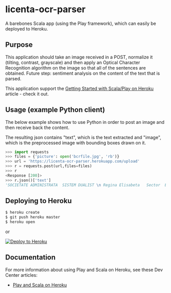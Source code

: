 # licenta-ocr-parser

A barebones Scala app (using the Play framework), which can easily be deployed to Heroku. 

## Purpose 

This application should take an image received in a POST, normalize it (tilting, contrast, grayscale) and then apply an
Optical Character Recognition algorithm on the image so that all of the sentences are obtained. Future step: sentiment analysis on the content of the text that is parsed.

This application support the [Getting Started with Scala/Play on Heroku](https://devcenter.heroku.com/articles/getting-started-with-scala) article - check it out.

## Usage (example Python client)

The below example shows how to use Python in order to post an image and then receive back the content.

The resulting json contains "text", which is the text extracted and "image", which is the preprocessed image with
bounding boxes drawn on it.

```python
>>> import requests
>>> files = {'picture': open('bcrfile.jpg', 'rb')}
>>> url = 'https://licenta-ocr-parser.herokuapp.com/upload'
>>> r = requests.post(url,files=files)
>>> r
<Response [200]>
>>> r.json()['text']
'SOCIETATE ADMINISTRATA  SISTEM DUALIST \n Regina Elisabeta   Sector  Bucuresti, cod 030016 \nInmatriculata  Registrul Comertului: J40/90/1991 \nInmatriculata  Registrul Bancar  RB-PJR-40-008/18.02.1999 \nCod Unic  lnregistrare:  361757 \nlnregistrata  Registrul  evidenta  prelucrarilor de date  ca racter personal sub  3776  377 \nCapital Social:  62534161450 lei \nSWIFT: RNCB   Site: www.bcr.ro; Email: contact.center@bcr.ro \nWOBCRT 0800.801 .BCR (0800801227), apelabil gratuit din orice retea nationala; \n+4021 407   apelabil din strainatate  tarif normal. \n efectuarea  operatiuni  carduri bancare   1667019 \n'
```

## Deploying to Heroku

```sh
$ heroku create
$ git push heroku master
$ heroku open
```

or

[![Deploy to Heroku](https://www.herokucdn.com/deploy/button.png)](https://heroku.com/deploy)

## Documentation

For more information about using Play and Scala on Heroku, see these Dev Center articles:

- [Play and Scala on Heroku](https://devcenter.heroku.com/categories/language-support#scala-and-play)

